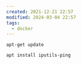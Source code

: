 ```yaml
---
created: 2021-12-21 22:57
modified: 2024-03-04 22:57
tags:
  - docker
---
```


```shell
apt-get update
```

```shell
apt install iputils-ping
```
